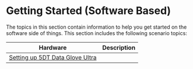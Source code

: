 # Getting Started (Software Based)

The topics in this section contain information to help you get started on the software side of things. This section includes the following scenario topics:

| Hardware        | Description  | 
| ---             |  ------  |
| [Setting up 5DT Data Glove Ultra](https://cseegit.essex.ac.uk/ce301_2019/ce301_willock_j/tree/master/Technical%20Documentation/Getting%20Started%20(Software)) |    |   


